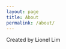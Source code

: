 ```yaml
---
layout: page
title: About
permalink: /about/
---
```


Created by Lionel Lim

<!-- ### More Information

A place to include any other types of information that you'd like to include about yourself. -->

<!-- ### Contact me

[email@domain.com](mailto:email@domain.com) -->
